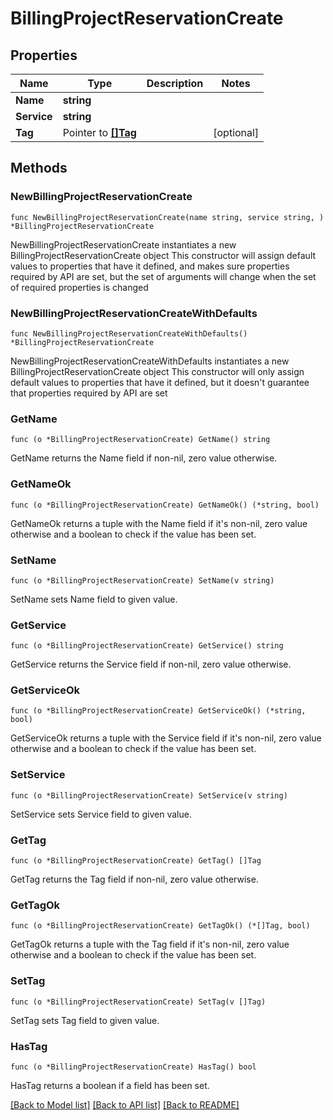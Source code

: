 # BillingProjectReservationCreate

## Properties

Name | Type | Description | Notes
------------ | ------------- | ------------- | -------------
**Name** | **string** |  | 
**Service** | **string** |  | 
**Tag** | Pointer to [**[]Tag**](Tag.md) |  | [optional] 

## Methods

### NewBillingProjectReservationCreate

`func NewBillingProjectReservationCreate(name string, service string, ) *BillingProjectReservationCreate`

NewBillingProjectReservationCreate instantiates a new BillingProjectReservationCreate object
This constructor will assign default values to properties that have it defined,
and makes sure properties required by API are set, but the set of arguments
will change when the set of required properties is changed

### NewBillingProjectReservationCreateWithDefaults

`func NewBillingProjectReservationCreateWithDefaults() *BillingProjectReservationCreate`

NewBillingProjectReservationCreateWithDefaults instantiates a new BillingProjectReservationCreate object
This constructor will only assign default values to properties that have it defined,
but it doesn't guarantee that properties required by API are set

### GetName

`func (o *BillingProjectReservationCreate) GetName() string`

GetName returns the Name field if non-nil, zero value otherwise.

### GetNameOk

`func (o *BillingProjectReservationCreate) GetNameOk() (*string, bool)`

GetNameOk returns a tuple with the Name field if it's non-nil, zero value otherwise
and a boolean to check if the value has been set.

### SetName

`func (o *BillingProjectReservationCreate) SetName(v string)`

SetName sets Name field to given value.


### GetService

`func (o *BillingProjectReservationCreate) GetService() string`

GetService returns the Service field if non-nil, zero value otherwise.

### GetServiceOk

`func (o *BillingProjectReservationCreate) GetServiceOk() (*string, bool)`

GetServiceOk returns a tuple with the Service field if it's non-nil, zero value otherwise
and a boolean to check if the value has been set.

### SetService

`func (o *BillingProjectReservationCreate) SetService(v string)`

SetService sets Service field to given value.


### GetTag

`func (o *BillingProjectReservationCreate) GetTag() []Tag`

GetTag returns the Tag field if non-nil, zero value otherwise.

### GetTagOk

`func (o *BillingProjectReservationCreate) GetTagOk() (*[]Tag, bool)`

GetTagOk returns a tuple with the Tag field if it's non-nil, zero value otherwise
and a boolean to check if the value has been set.

### SetTag

`func (o *BillingProjectReservationCreate) SetTag(v []Tag)`

SetTag sets Tag field to given value.

### HasTag

`func (o *BillingProjectReservationCreate) HasTag() bool`

HasTag returns a boolean if a field has been set.


[[Back to Model list]](../README.md#documentation-for-models) [[Back to API list]](../README.md#documentation-for-api-endpoints) [[Back to README]](../README.md)


